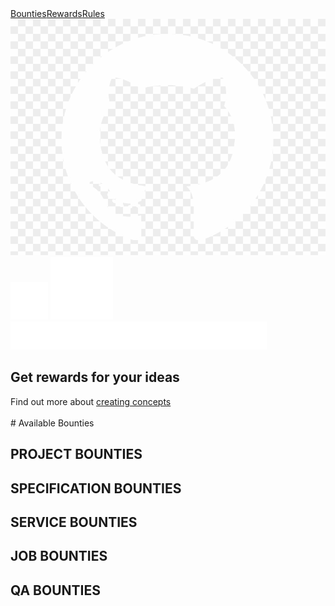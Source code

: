 <script src="https://cdnjs.cloudflare.com/ajax/libs/jquery/3.5.1/jquery.min.js"></script>
<script src="./app.js"></script>


<script>
        $(document).ready(async function () {
        console.log('board id index', boardId);
        let data = await getTrelloAllData();
        let lists = transformTrelloData(data);
        //parse data to html tables & display
        $('#list_project').append(listToTable('project', 'Project', lists.project));
        $('#list_spec').append(listToTable('spec', 'Specification', lists.spec));
        $('#list_service').append(listToTable('service', 'Service', lists.service));
        $('#list_job').append(listToTable('job', 'Job', lists.job));
        $('#list_qa').append(listToTable('qa', 'QA', lists.qa));

});
</script>

 <div class="nav-container">
                <div class="top-nav"><a href="index.html" class="top-nav-border">Bounties</a><a href="rules.html#" class="top-nav-border">Rewards</a><a
                        href="rules.html">Rules</a></div>
                <div class="nav-corner">
                    <a href="https://github.com/dashincubator" target="_blank"><img src="assets/image/github-logo-white.png" 
                            alt="Dash Incubator on GitHub"></a><a href="https://twitter.com/dashincubator" target="_blank"><img
                            src="assets/image/twitter.svg" alt="Dash Incubator on Twitter"></a>
                    <a href="http://chat.dashdevs.org" target="_blank"><img src="assets/image/discord.svg" alt="Chat on the Dash Dev Discord"></a>
                </div>
                <a href="./"><img class="nav-logo" src="assets/image/logo.png" alt="incubator logo"></a>
            </div>

## Get rewards for your ideas
<div id="concept-info">
Find out more about <a href="rules.html#31-concepts">creating concepts</a>
</div>
<br>
# Available Bounties

## PROJECT BOUNTIES

<div id="list_project"></div>

## SPECIFICATION BOUNTIES

<div id="list_spec"></div>

## SERVICE BOUNTIES

<div id="list_service"></div>

## JOB BOUNTIES

<div id="list_job"></div>

## QA BOUNTIES

<div id="list_qa"></div>
